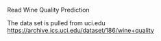 Read Wine Quality Prediction 

The data set is pulled from uci.edu
https://archive.ics.uci.edu/dataset/186/wine+quality
